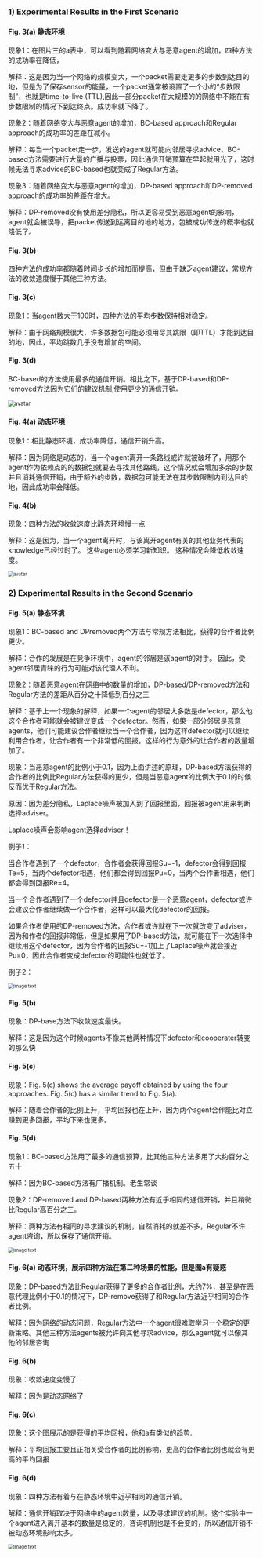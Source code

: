 ### 1) Experimental Results in the First Scenario

#### Fig. 3(a) 静态环境

现象1：在图片三的a表中，可以看到随着网络变大与恶意agent的增加，四种方法的成功率在降低，

解释：这是因为当一个网络的规模变大，一个packet需要走更多的步数到达目的地，但是为了保存sensor的能量，一个packet通常被设置了一个小的“步数限制”，也就是time-to-live (TTL),因此一部分packet在大规模的的网络中不能在有步数限制的情况下到达终点。成功率就下降了。

现象2：随着网络变大与恶意agent的增加，BC-based approach和Regular approach的成功率的差距在减小。

解释：每当一个packet走一步，发送的agent就可能向邻居寻求advice，BC-based方法需要进行大量的广播与投票，因此通信开销预算在早起就用光了，这时候无法寻求advice的BC-based也就变成了Regular方法。

现象3：随着网络变大与恶意agent的增加，DP-based approach和DP-removed approach的成功率的差距在增大。

解释：DP-removed没有使用差分隐私，所以更容易受到恶意agent的影响，agent就会被误导，把packet传送到远离目的地的地方，包被成功传送的概率也就降低了。

#### Fig. 3(b)

四种方法的成功率都随着时间步长的增加而提高，但由于缺乏agent建议，常规方法的收敛速度慢于其他三种方法。

#### Fig. 3(c)

现象1：当agent数大于100时，四种方法的平均步数保持相对稳定。

解释：由于网络规模很大，许多数据包可能必须用尽其跳限（即TTL）才能到达目的地，因此，平均跳数几乎没有增加的空间。

#### Fig. 3(d)

BC-based的方法使用最多的通信开销。相比之下，基于DP-based和DP-removed方法因为它们的建议机制,使用更少的通信开销。

<img src="C:\Users\christan\Desktop\figure3.png" alt="avatar" style="zoom: 80%;" />

#### Fig. 4(a) 动态环境

现象1：相比静态环境，成功率降低，通信开销升高。

解释：因为网络是动态的，当一个agent离开一条路线或许就被破坏了，用那个agent作为依赖点的的数据包就要去寻找其他路线，这个情况就会增加多余的步数并且消耗通信开销，由于额外的步数，数据包可能无法在其步数限制内到达目的地，因此成功率会降低。

#### Fig. 4(b)

现象：四种方法的收敛速度比静态环境慢一点

解释：这是因为，当一个agent离开时，与该离开agent有关的其他业务代表的knowledge已经过时了。 这些agent必须学习新知识。 这种情况会降低收敛速度。

<img src="C:\Users\christan\Desktop\figure4.png" alt="avatar" style="zoom:67%;" />

### 2) Experimental Results in the Second Scenario

#### Fig. 5(a) 静态环境

现象1：BC-based and DPremoved两个方法与常规方法相比，获得的合作者比例更少。

解释：合作的发展是在竞争环境中，agent的邻居是该agent的对手。 因此，受agent邻居青睐的行为可能对该代理人不利。

现象2：随着恶意agent在网络中的数量的增加，DP-based/DP-removed方法和Regular方法的差距从百分之十降低到百分之三

解释：基于上一个现象的解释，如果一个agent的邻居大多数是defector，那么他这个合作者可能就会被建议变成一个defector。然而，如果一部分邻居是恶意agents，他们可能建议合作者继续当一个合作者，因为这样defector就可以继续利用合作者，让合作者有一个非常低的回报。这样的行为意外的让合作者的数量增加了。

现象：当恶意agent的比例小于0.1，因为上面讲述的原理，DP-based方法获得的合作者的比例比Regular方法获得的更少，但是当恶意agent的比例大于0.1的时候反而优于Regular方法。

原因：因为差分隐私，Laplace噪声被加入到了回报里面，回报被agent用来判断选择adviser。

Laplace噪声会影响agent选择adviser！

例子1：

当合作者遇到了一个defector，合作者会获得回报Su=-1，defector会得到回报Te=5，当两个defector相遇，他们都会得到回报Pu=0，当两个合作者相遇，他们都会得到回报Re=4。

当一个合作者遇到了一个defector并且defector是一个恶意agent，defector或许会建议合作者继续做一个合作者，这样可以最大化defector的回报。

如果合作者使用的DP-removed方法，合作者或许就在下一次就改变了adviser，因为和作者的回报非常低，但是如果用了DP-based方法，就可能在下一次选择中继续用这个defector，因为合作者的回报Su=-1加上了Laplace噪声就会接近Pu=0，因此合作者变成defector的可能性也就低了。

例子2：

<img src="C:\Users\christan\Desktop\oho.png" alt="Image text" style="zoom:67%;" />

#### Fig. 5(b)

现象：DP-base方法下收敛速度最快。

解释：这是因为这个时候agents不像其他两种情况下defector和cooperater转变的那么快

#### Fig. 5(c)

现象：Fig. 5(c) shows the average payoff obtained by using the four approaches. Fig. 5(c) has a similar trend to Fig. 5(a).

解释：随着合作者的比例上升，平均回报也在上升，因为两个agent合作能比对立赚到更多回报，平均下来也更多。

#### Fig. 5(d)

现象1：BC-based方法用了最多的通信预算，比其他三种方法多用了大约百分之五十

解释：因为BC-based方法有广播机制。老生常谈

现象2：DP-removed and DP-based两种方法有近乎相同的通信开销，并且稍微比Regular高百分之三。

解释：两种方法有相同的寻求建议的机制，自然消耗的就差不多，Regular不许agent咨询，所以保存了通信开销。

<img src="C:\Users\christan\Desktop\figure5.png" alt="Image text" style="zoom:67%;" />

#### Fig. 6(a) 动态环境，展示四种方法在第二种场景的性能，但是图a有疑惑

现象：DP-based方法比Regular获得了更多的合作者比例，大约7%，甚至是在恶意代理比例小于0.1的情况下，DP-remove获得了和Regular方法近乎相同的合作者比例。

解释：因为网络的动态问题，Regular方法中一个agent很难取学习一个稳定的更新策略。其他三种方法agents被允许向其他寻求advice，那么agent就可以像其他的邻居咨询

#### Fig. 6(b)

现象：收敛速度变慢了

解释：因为是动态网络了

#### Fig. 6(c)

现象：这个图展示的是获得的平均回报，他和a有类似的趋势.

解释：平均回报主要且正相关受合作者的比例影响，更高的合作者比例也就会有更高的平均回报

#### Fig. 6(d)

现象：四种方法有着与在静态环境中近乎相同的通信开销。

解释：通信开销取决于网络中的agent数量，以及寻求建议的机制。这个实验中一个agent进入离开基本的数量是稳定的，咨询机制也是不会变的，所以通信开销不被动态环境影响太多。

<img src="C:\Users\christan\Desktop\figure6.png" alt="Image text" style="zoom:67%;" />

